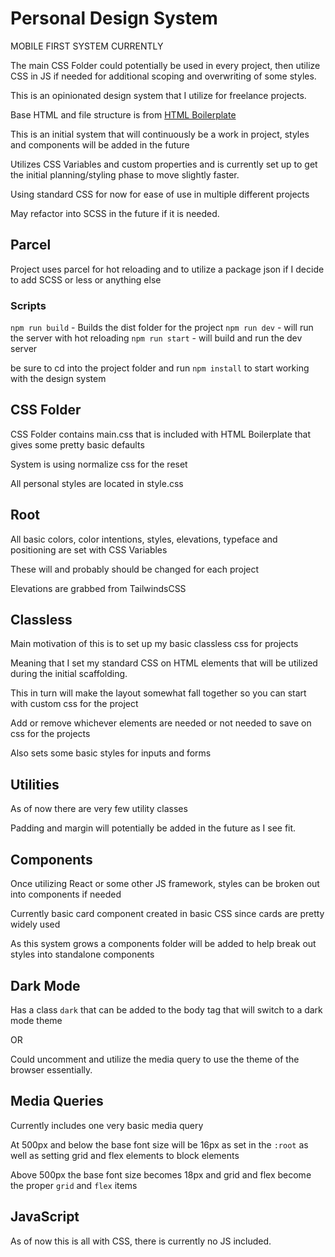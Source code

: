 # Personal Design System

MOBILE FIRST SYSTEM CURRENTLY

The main CSS Folder could potentially be used in every project, then utilize CSS in JS if needed for additional scoping and overwriting of some styles.

This is an opinionated design system that I utilize for freelance projects.

Base HTML and file structure is from <a href="htmlboilerplate.com">HTML Boilerplate</a>

This is an initial system that will continuously be a work in project, styles and components will be added in the future

Utilizes CSS Variables and custom properties and is currently set up to get the initial planning/styling phase to move slightly faster.

Using standard CSS for now for ease of use in multiple different projects

May refactor into SCSS in the future if it is needed.

## Parcel

Project uses parcel for hot reloading and to utilize a package json if I decide to add SCSS or less or anything else

### Scripts

`npm run build` - Builds the dist folder for the project
`npm run dev` - will run the server with hot reloading
`npm run start` - will build and run the dev server

be sure to cd into the project folder and run `npm install` to start working with the design system

## CSS Folder

CSS Folder contains main.css that is included with HTML Boilerplate that gives some pretty basic defaults

System is using normalize css for the reset

All personal styles are located in style.css

## Root

All basic colors, color intentions, styles, elevations, typeface and positioning are set with CSS Variables

These will and probably should be changed for each project

Elevations are grabbed from TailwindsCSS

## Classless

Main motivation of this is to set up my basic classless css for projects

Meaning that I set my standard CSS on HTML elements that will be utilized during the initial scaffolding.

This in turn will make the layout somewhat fall together so you can start with custom css for the project

Add or remove whichever elements are needed or not needed to save on css for the projects

Also sets some basic styles for inputs and forms

## Utilities

As of now there are very few utility classes

Padding and margin will potentially be added in the future as I see fit.

## Components

Once utilizing React or some other JS framework, styles can be broken out into components if needed

Currently basic card component created in basic CSS since cards are pretty widely used

As this system grows a components folder will be added to help break out styles into standalone components

## Dark Mode

Has a class `dark` that can be added to the body tag that will switch to a dark mode theme

OR

Could uncomment and utilize the media query to use the theme of the browser essentially.

## Media Queries

Currently includes one very basic media query

At 500px and below the base font size will be 16px as set in the `:root`
as well as setting grid and flex elements to block elements

Above 500px the base font size becomes 18px and grid and flex become the proper `grid` and `flex` items

## JavaScript

As of now this is all with CSS, there is currently no JS included.

